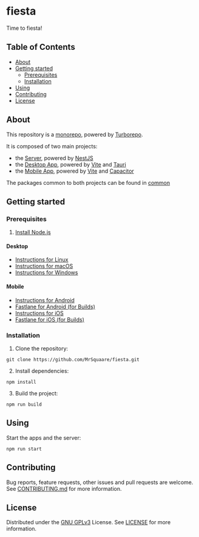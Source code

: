 # fiesta

Time to fiesta!

## Table of Contents

- [About](#about)
- [Getting started](#getting-started)
  - [Prerequisites](#prerequisites)
  - [Installation](#installation)
- [Using](#using)
- [Contributing](#contributing)
- [License](#license)

## About

This repository is a [monorepo](https://en.wikipedia.org/wiki/Monorepo), powered by [Turborepo](https://turborepo.org/).

It is composed of two main projects:

- the [Server](server), powered by [NestJS](https://nestjs.com/)
- the [Desktop App](desktop-app), powered by [Vite](https://vitejs.dev/) and [Tauri](https://tauri.app/)
- the [Mobile App](desktop-app), powered by [Vite](https://vitejs.dev/) and [Capacitor](https://capacitorjs.com/)

The packages common to both projects can be found in [common](common)

## Getting started

### Prerequisites

1. [Install Node.js](https://nodejs.org/en/download/)

#### Desktop

- [Instructions for Linux](https://tauri.app/v1/guides/getting-started/prerequisites#setting-up-linux)
- [Instructions for macOS](https://tauri.app/v1/guides/getting-started/prerequisites#setting-up-macos)
- [Instructions for Windows](https://tauri.app/v1/guides/getting-started/prerequisites#setting-up-windows)

#### Mobile

- [Instructions for Android](https://capacitorjs.com/docs/getting-started/environment-setup#android-requirements)
- [Fastlane for Android (for Builds)](https://docs.fastlane.tools/getting-started/android/setup/)
- [Instructions for iOS](https://capacitorjs.com/docs/getting-started/environment-setup#ios-requirements)
- [Fastlane for iOS (for Builds)](https://docs.fastlane.tools/getting-started/ios/setup/)

### Installation

1. Clone the repository:

```shell script
git clone https://github.com/MrSquaare/fiesta.git
```

2. Install dependencies:

```shell script
npm install
```

3. Build the project:

```shell script
npm run build
```

## Using

Start the apps and the server:

```shell script
npm run start
```

## Contributing

Bug reports, feature requests, other issues and pull requests are welcome.
See [CONTRIBUTING.md](CONTRIBUTING.md) for more information.

## License

Distributed under the [GNU GPLv3](https://choosealicense.com/licenses/gpl-3.0/) License.
See [LICENSE](LICENSE) for more information.